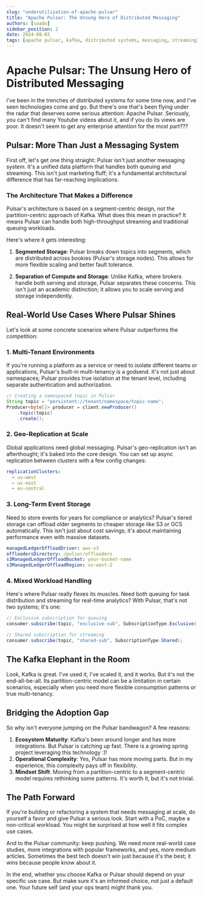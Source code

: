 ```yaml
---
slug: "underutilization-of-apache-pulsar"
title: "Apache Pulsar: The Unsung Hero of Distributed Messaging"
authors: [saado]
sidebar_position: 2
date: 2024-08-03
tags: [apache pulsar, kafka, distributed systems, messaging, streaming]
---
```


# Apache Pulsar: The Unsung Hero of Distributed Messaging

I've been in the trenches of distributed systems for some time now, and I've seen technologies come and go. But there's one that's been flying under the radar that deserves some serious attention: Apache Pulsar. Seriously, you can't find many Youtube videos about it, and if you do its views are poor. It doesn't seem to get any enterprise attention for the most part???


## Pulsar: More Than Just a Messaging System

First off, let's get one thing straight: Pulsar isn't just another messaging system. It's a unified data platform that handles both queuing and streaming. This isn't just marketing fluff; it's a fundamental architectural difference that has far-reaching implications.

### The Architecture That Makes a Difference

Pulsar's architecture is based on a segment-centric design, not the partition-centric approach of Kafka. What does this mean in practice? It means Pulsar can handle both high-throughput streaming and traditional queuing workloads.

Here's where it gets interesting:

1. **Segmented Storage**: Pulsar breaks down topics into segments, which are distributed across bookies (Pulsar's storage nodes). This allows for more flexible scaling and better fault tolerance.

2. **Separation of Compute and Storage**: Unlike Kafka, where brokers handle both serving and storage, Pulsar separates these concerns. This isn't just an academic distinction; it allows you to scale serving and storage independently.

## Real-World Use Cases Where Pulsar Shines

Let's look at some concrete scenarios where Pulsar outperforms the competition:

### 1. Multi-Tenant Environments

If you're running a platform as a service or need to isolate different teams or applications, Pulsar's built-in multi-tenancy is a godsend. It's not just about namespaces; Pulsar provides true isolation at the tenant level, including separate authentication and authorization.

```java
// Creating a namespaced topic in Pulsar
String topic = "persistent://tenant/namespace/topic-name";
Producer<byte[]> producer = client.newProducer()
    .topic(topic)
    .create();
```

### 2. Geo-Replication at Scale
Global applications need global messaging. Pulsar's geo-replication isn't an afterthought; it's baked into the core design. You can set up async replication between clusters with a few config changes:
```yaml
replicationClusters:
  - us-west
  - us-east
  - eu-central
```
### 3. Long-Term Event Storage

Need to store events for years for compliance or analytics? Pulsar's tiered storage can offload older segments to cheaper storage like S3 or GCS automatically. This isn't just about cost savings; it's about maintaining performance even with massive datasets.

```yaml
managedLedgerOffloadDriver: aws-s3
offloadersDirectory: /pulsar/offloaders
s3ManagedLedgerOffloadBucket: your-bucket-name
s3ManagedLedgerOffloadRegion: us-west-2
```

### 4. Mixed Workload Handling
   Here's where Pulsar really flexes its muscles. Need both queuing for task distribution and streaming for real-time analytics? With Pulsar, that's not two systems; it's one:
```java 
// Exclusive subscription for queuing
consumer.subscribe(topic, "exclusive-sub", SubscriptionType.Exclusive);

// Shared subscription for streaming
consumer.subscribe(topic, "shared-sub", SubscriptionType.Shared);
```

## The Kafka Elephant in the Room

Look, Kafka is great. I've used it, I've scaled it, and it works. But it's not the end-all-be-all. Its partition-centric model can be a limitation in certain scenarios, especially when you need more flexible consumption patterns or true multi-tenancy.

## Bridging the Adoption Gap

So why isn't everyone jumping on the Pulsar bandwagon? A few reasons:

1. **Ecosystem Maturity**: Kafka's been around longer and has more integrations. But Pulsar is catching up fast. There is a growing spring project leveraging this technology :)!
2. **Operational Complexity**: Yes, Pulsar has more moving parts. But in my experience, this complexity pays off in flexibility.
3. **Mindset Shift**: Moving from a partition-centric to a segment-centric model requires rethinking some patterns. It's worth it, but it's not trivial.

## The Path Forward

If you're building or refactoring a system that needs messaging at scale, do yourself a favor and give Pulsar a serious look. Start with a PoC, maybe a non-critical workload. You might be surprised at how well it fits complex use cases.

And to the Pulsar community: keep pushing. We need more real-world case studies, more integrations with popular frameworks, and yes, more medium articles. Sometimes the best tech doesn't win just because it's the best; it wins because people know about it.

In the end, whether you choose Kafka or Pulsar should depend on your specific use case. But make sure it's an informed choice, not just a default one. Your future self (and your ops team) might thank you.